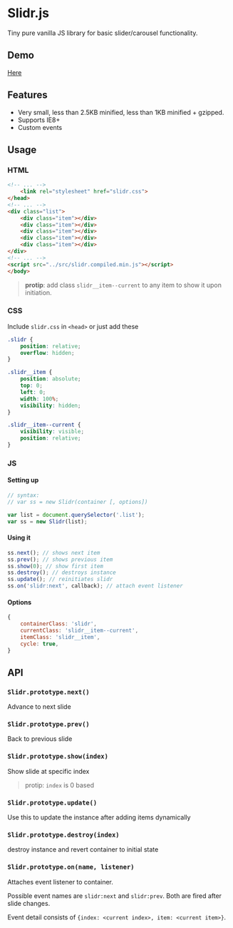 # Slidr.js

Tiny pure vanilla JS library for basic slider/carousel functionality.

## Demo
[Here](https://rawgit.com/abdusco/slidr.js/master/demo/index.html)

## Features

+ Very small, less than 2.5KB minified, less than 1KB minified + gzipped.
+ Supports IE8+
+ Custom events

## Usage

### HTML
```html
<!-- ... -->    
    <link rel="stylesheet" href="slidr.css">
</head>
<!-- ... -->
<div class="list">
    <div class="item"></div>
    <div class="item"></div>
    <div class="item"></div>
    <div class="item"></div>
    <div class="item"></div>
</div>
<!-- ... -->
<script src="../src/slidr.compiled.min.js"></script>
</body>
```
> **protip**: add class `slidr__item--current` to any item to show it upon initiation.

### CSS

Include `slidr.css` in `<head>` or just add these

```css
.slidr {
    position: relative;
    overflow: hidden;
}

.slidr__item {
    position: absolute;
    top: 0;
    left: 0;
    width: 100%;
    visibility: hidden;
}

.slidr__item--current {
    visibility: visible;
    position: relative;
}
```

### JS
#### Setting up
```js
// syntax: 
// var ss = new Slidr(container [, options])

var list = document.querySelector('.list');
var ss = new Slidr(list);
```

#### Using it
```js
ss.next(); // shows next item
ss.prev(); // shows previous item
ss.show(0); // show first item
ss.destroy(); // destroys instance
ss.update(); // reinitiates slidr
ss.on('slidr:next', callback); // attach event listener
```

#### Options
```js
{
    containerClass: 'slidr',
    currentClass: 'slidr__item--current',
    itemClass: 'slidr__item',
    cycle: true,
}
```
## API

### `Slidr.prototype.next()` 
Advance to next slide

### `Slidr.prototype.prev()`
Back to previous slide

### `Slidr.prototype.show(index)`
Show slide at specific index 
> protip: `index` is 0 based

### `Slidr.prototype.update()` 
Use this to update the instance after adding items dynamically

### `Slidr.prototype.destroy(index)` 
destroy instance and revert container to initial state

### `Slidr.prototype.on(name, listener)` 
Attaches event listener to container. 

Possible event names are `slidr:next` and `slidr:prev`. Both are fired after slide changes.

Event detail consists of `{index: <current index>, item: <current item>}`.
